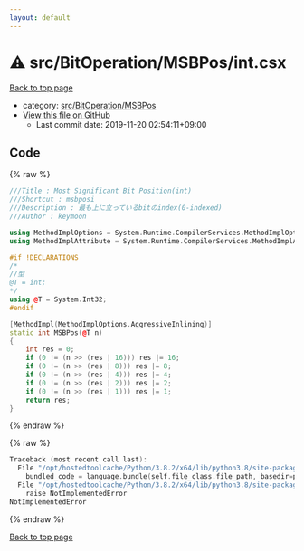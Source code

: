 ```yaml
---
layout: default
---
```


<!-- mathjax config similar to math.stackexchange -->
<script type="text/javascript" async
  src="https://cdnjs.cloudflare.com/ajax/libs/mathjax/2.7.5/MathJax.js?config=TeX-MML-AM_CHTML">
</script>
<script type="text/x-mathjax-config">
  MathJax.Hub.Config({
    TeX: { equationNumbers: { autoNumber: "AMS" }},
    tex2jax: {
      inlineMath: [ ['$','$'] ],
      processEscapes: true
    },
    "HTML-CSS": { matchFontHeight: false },
    displayAlign: "left",
    displayIndent: "2em"
  });
</script>

<script type="text/javascript" src="https://cdnjs.cloudflare.com/ajax/libs/jquery/3.4.1/jquery.min.js"></script>
<script src="https://cdn.jsdelivr.net/npm/jquery-balloon-js@1.1.2/jquery.balloon.min.js" integrity="sha256-ZEYs9VrgAeNuPvs15E39OsyOJaIkXEEt10fzxJ20+2I=" crossorigin="anonymous"></script>
<script type="text/javascript" src="../../../../assets/js/copy-button.js"></script>
<link rel="stylesheet" href="../../../../assets/css/copy-button.css" />


# :warning: src/BitOperation/MSBPos/int.csx

<a href="../../../../index.html">Back to top page</a>

* category: <a href="../../../../index.html#ba4980ba298973ff61237fcb5c0cc029">src/BitOperation/MSBPos</a>
* <a href="{{ site.github.repository_url }}/blob/master/src/BitOperation/MSBPos/int.csx">View this file on GitHub</a>
    - Last commit date: 2019-11-20 02:54:11+09:00




## Code

<a id="unbundled"></a>
{% raw %}
```cpp
﻿///Title : Most Significant Bit Position(int)
///Shortcut : msbposi
///Description : 最も上に立っているbitのindex(0-indexed)
///Author : keymoon

using MethodImplOptions = System.Runtime.CompilerServices.MethodImplOptions;
using MethodImplAttribute = System.Runtime.CompilerServices.MethodImplAttribute;

#if !DECLARATIONS
/*
//型
@T = int;
*/
using @T = System.Int32;
#endif

[MethodImpl(MethodImplOptions.AggressiveInlining)]
static int MSBPos(@T n)
{
    int res = 0;
    if (0 != (n >> (res | 16))) res |= 16;
    if (0 != (n >> (res | 8))) res |= 8;
    if (0 != (n >> (res | 4))) res |= 4;
    if (0 != (n >> (res | 2))) res |= 2;
    if (0 != (n >> (res | 1))) res |= 1;
    return res;
}

```
{% endraw %}

<a id="bundled"></a>
{% raw %}
```cpp
Traceback (most recent call last):
  File "/opt/hostedtoolcache/Python/3.8.2/x64/lib/python3.8/site-packages/onlinejudge_verify/docs.py", line 340, in write_contents
    bundled_code = language.bundle(self.file_class.file_path, basedir=pathlib.Path.cwd())
  File "/opt/hostedtoolcache/Python/3.8.2/x64/lib/python3.8/site-packages/onlinejudge_verify/languages/csharpscript.py", line 110, in bundle
    raise NotImplementedError
NotImplementedError

```
{% endraw %}

<a href="../../../../index.html">Back to top page</a>

